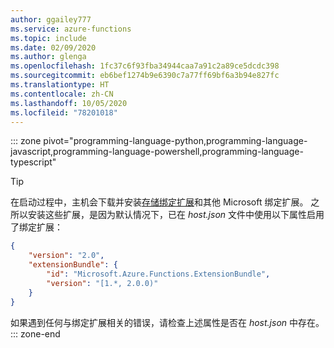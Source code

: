 ```yaml
---
author: ggailey777
ms.service: azure-functions
ms.topic: include
ms.date: 02/09/2020
ms.author: glenga
ms.openlocfilehash: 1fc37c6f93fba34944caa7a91c2a89ce5dcdc398
ms.sourcegitcommit: eb6bef1274b9e6390c7a77ff69bf6a3b94e827fc
ms.translationtype: HT
ms.contentlocale: zh-CN
ms.lasthandoff: 10/05/2020
ms.locfileid: "78201018"
---
```

::: zone pivot="programming-language-python,programming-language-javascript,programming-language-powershell,programming-language-typescript"  
> [!TIP]
> 在启动过程中，主机会下载并安装[存储绑定扩展](../articles/azure-functions/functions-bindings-storage-queue.md#functions-2x-and-higher)和其他 Microsoft 绑定扩展。 之所以安装这些扩展，是因为默认情况下，已在 *host.json* 文件中使用以下属性启用了绑定扩展：
>
> ```json
> {
>     "version": "2.0",
>     "extensionBundle": {
>         "id": "Microsoft.Azure.Functions.ExtensionBundle",
>         "version": "[1.*, 2.0.0)"
>     }
> }
> ```
>
> 如果遇到任何与绑定扩展相关的错误，请检查上述属性是否在 *host.json* 中存在。
::: zone-end  